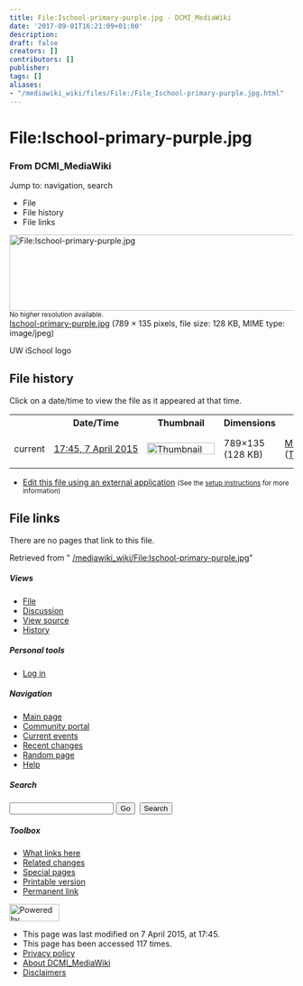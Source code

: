 ```yaml
---
title: File:Ischool-primary-purple.jpg - DCMI_MediaWiki
date: '2017-09-01T16:21:09+01:00'
description: 
draft: false
creators: []
contributors: []
publisher: 
tags: []
aliases:
- "/mediawiki_wiki/files/File:/File_Ischool-primary-purple.jpg.html"
---
```


<a id="top"></a>
# File:Ischool-primary-purple.jpg

### From DCMI\_MediaWiki

Jump to: navigation, search
<!-- start content -->
- File
- File history
- File links

 [<img alt="File:Ischool-primary-purple.jpg" src="/images/e/ed/Ischool-primary-purple.jpg" width="789" height="135">](/mediawiki_wiki/files/Ischool-primary-purple.jpg)  
<small>No higher resolution available.</small>  
 [Ischool-primary-purple.jpg](/images/e/ed/Ischool-primary-purple.jpg)‎ (789 × 135 pixels, file size: 128 KB, MIME type: image/jpeg)

UW iSchool logo

<!-- 
NewPP limit report
Preprocessor node count: 1/1000000
Post-expand include size: 0/2097152 bytes
Template argument size: 0/2097152 bytes
Expensive parser function count: 0/100
-->
## File history

Click on a date/time to view the file as it appeared at that time.

<table class="wikitable filehistory">
  <tr>
    <td></td>
    <th>Date/Time</th>
    <th>Thumbnail</th>
    <th>Dimensions</th>
    <th>User</th>
    <th>Comment</th>
  </tr>
  <tr>
    <td>current</td>
    <td class="filehistory-selected" style="white-space: nowrap;"><a href="/mediawiki_wiki/files/Ischool-primary-purple.jpg">17:45, 7 April 2015</a></td>
    <td><a href="/images/e/ed/Ischool-primary-purple.jpg"><img alt="Thumbnail for version as of 17:45, 7 April 2015" src="/images/e/ed/Ischool-primary-purple.jpg" width="120" height="21"></a></td>
    <td>789×135 <span style="white-space: nowrap;">(128 KB)</span>
    </td>
    <td>
      <a href="/index.php?title=User:MikeCrandall&amp;action=edit&amp;redlink=1" class="new mw-userlink" title="User:MikeCrandall (page does not exist)">MikeCrandall</a> <span style="white-space: nowrap;"> <span class="mw-usertoollinks">(<a href="/index.php?title=User_talk:MikeCrandall&amp;action=edit&amp;redlink=1" class="new" title="User talk:MikeCrandall (page does not exist)">Talk</a> | <a href="/index.php/Special:Contributions/MikeCrandall" title="Special:Contributions/MikeCrandall">contribs</a>)</span></span>
    </td>
    <td> <span class="comment">(UW iSchool logo)</span>
    </td>
  </tr>
</table>

  

- [Edit this file using an external application](/index.php?title=File:Ischool-primary-purple.jpg&action=edit&externaledit=true&mode=file "File:Ischool-primary-purple.jpg") <small>(See the <a href="http://www.mediawiki.org/wiki/Manual:External_editors" class="external text" rel="nofollow">setup instructions</a> for more information)</small>

## File links

There are no pages that link to this file.

Retrieved from " [/mediawiki_wiki/File:Ischool-primary-purple.jpg](/mediawiki_wiki/files/File:/File:Ischool-primary-purple.jpg.html)"

<!-- end content -->

##### Views

- [File](/mediawiki_wiki/files/File:/File:Ischool-primary-purple.jpg.html "View the file page [c]")
- [Discussion](/index.php?title=File_talk:Ischool-primary-purple.jpg&action=edit&redlink=1 "Discussion about the content page [t]")
- [View source](/index.php?title=File:Ischool-primary-purple.jpg&action=edit "This page is protected.
You can view its source [e]")
- [History](/index.php?title=File:Ischool-primary-purple.jpg&action=history "Past revisions of this page [h]")

##### Personal tools

- [Log in](/index.php?title=Special:UserLogin&returnto=File:Ischool-primary-purple.jpg "You are encouraged to log in; however, it is not mandatory [o]")

<script type="text/javascript"> if (window.isMSIE55) fixalpha(); </script>

##### Navigation

- [Main page](/index.php/Main_Page "Visit the main page [z]")
- [Community portal](/index.php/DCMI_MediaWiki:Community_portal "About the project, what you can do, where to find things")
- [Current events](/index.php/DCMI_MediaWiki:Current_events "Find background information on current events")
- [Recent changes](/index.php/Special:RecentChanges "The list of recent changes in the wiki [r]")
- [Random page](/index.php/Special:Random "Load a random page [x]")
- [Help](/index.php/Help:Contents "The place to find out")

##### <label for="searchInput">Search</label>

<form action="/index.php" id="searchform">
				<input type="hidden" name="title" value="Special:Search">
				<input id="searchInput" title="Search DCMI_MediaWiki" accesskey="f" type="search" name="search">
				<input type="submit" name="go" class="searchButton" id="searchGoButton" value="Go" title="Go to a page with this exact name if exists"> 
				<input type="submit" name="fulltext" class="searchButton" id="mw-searchButton" value="Search" title="Search the pages for this text">
			</form>

##### Toolbox

- [What links here](/index.php/Special:WhatLinksHere/File:Ischool-primary-purple.jpg "List of all wiki pages that link here [j]")
- [Related changes](/index.php/Special:RecentChangesLinked/File:Ischool-primary-purple.jpg "Recent changes in pages linked from this page [k]")
- [Special pages](/index.php/Special:SpecialPages "List of all special pages [q]")
- [Printable version](/index.php?title=File:Ischool-primary-purple.jpg&printable=yes "Printable version of this page [p]")
- [Permanent link](/index.php?title=File:Ischool-primary-purple.jpg&oldid=9467 "Permanent link to this revision of the page")

<!-- end of the left (by default at least) column -->

 [<img src="/skins/common/images/poweredby_mediawiki_88x31.png" height="31" width="88" alt="Powered by MediaWiki">](http://www.mediawiki.org/)

- This page was last modified on 7 April 2015, at 17:45.
- This page has been accessed 117 times.
- [Privacy policy](/index.php/DCMI_MediaWiki:Privacy_policy "DCMI MediaWiki:Privacy policy")
- [About DCMI\_MediaWiki](/index.php/DCMI_MediaWiki:About "DCMI MediaWiki:About")
- [Disclaimers](/index.php/DCMI_MediaWiki:General_disclaimer "DCMI MediaWiki:General disclaimer")

<script>if (window.runOnloadHook) runOnloadHook();</script><!-- Served in 0.474 secs. -->
